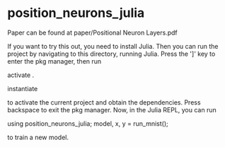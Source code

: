 # position_neurons_julia

Paper can be found at paper/Positional Neuron Layers.pdf

If you want to try this out, you need to install Julia. Then you can run the project by navigating to this directory, running Julia. Press the ']' key to enter the pkg manager, then run

activate .

instantiate

to activate the current project and obtain the dependencies. Press backspace to exit the pkg manager.
Now, in the Julia REPL, you can run

using position_neurons_julia;
model, x, y = run_mnist();

to train a new model.
